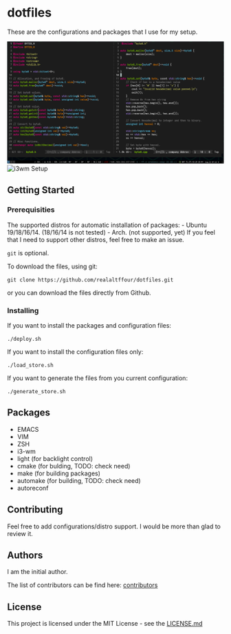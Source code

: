 # dotfiles

These are the configurations and packages that I use for my setup.

![EMACS Setup](example_emacs.png?raw=true "EMACS Setup")
![i3wm Setup](example_i3wm.png?raw=true "i3wm Setup")

## Getting Started

### Prerequisities

The supported distros for automatic installation of packages:
    - Ubuntu 19/18/16/14. (18/16/14 is not tested)
    - Arch. (not supported, yet)
    If you feel that I need to support other distros, feel free to make an issue.

```git``` is optional.

To download the files, using git:

```
git clone https://github.com/realaltffour/dotfiles.git
```

or you can download the files directly from Github.

### Installing

If you want to install the packages and configuration files:

```
./deploy.sh
```

If you want to install the configuration files only:

```
./load_store.sh
```

If you want to generate the files from you current configuration:

```
./generate_store.sh
```

## Packages
   * EMACS
   * VIM
   * ZSH
   * i3-wm
   * light (for backlight control)
   * cmake (for bulding, TODO: check need)
   * make (for building packages)
   * automake (for building, TODO: check need)
   * autoreconf


##  Contributing

Feel free to add configurations/distro support. I would be more than glad to review it.

## Authors

I am the initial author.

The list of contributors can be find here:  [contributors](contributors.md)

## License

This project is licensed under the MIT License - see the [LICENSE.md](LICENSE.md)
